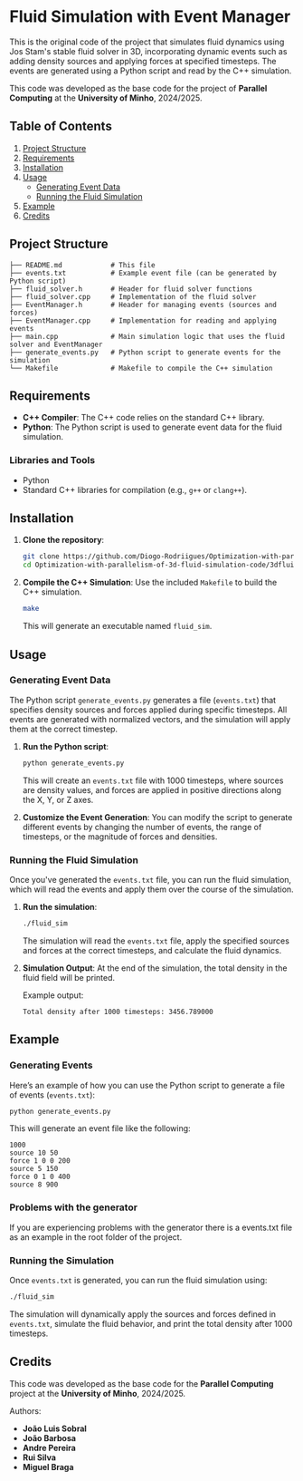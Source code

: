 # Fluid Simulation with Event Manager

This is the original code of the project that simulates fluid dynamics using Jos Stam's stable fluid solver in 3D, incorporating dynamic events such as adding density sources and applying forces at specified timesteps. The events are generated using a Python script and read by the C++ simulation.

This code was developed as the base code for the project of **Parallel Computing** at the **University of Minho**, 2024/2025.

## Table of Contents

1. [Project Structure](#project-structure)
2. [Requirements](#requirements)
3. [Installation](#installation)
4. [Usage](#usage)
   - [Generating Event Data](#generating-event-data)
   - [Running the Fluid Simulation](#running-the-fluid-simulation)
5. [Example](#example)
6. [Credits](#credits)

## Project Structure

```
├── README.md            # This file
├── events.txt           # Example event file (can be generated by Python script)
├── fluid_solver.h       # Header for fluid solver functions
├── fluid_solver.cpp     # Implementation of the fluid solver
├── EventManager.h       # Header for managing events (sources and forces)
├── EventManager.cpp     # Implementation for reading and applying events
├── main.cpp             # Main simulation logic that uses the fluid solver and EventManager
├── generate_events.py   # Python script to generate events for the simulation
└── Makefile             # Makefile to compile the C++ simulation
```

## Requirements

- **C++ Compiler**: The C++ code relies on the standard C++ library.
- **Python**: The Python script is used to generate event data for the fluid simulation.

### Libraries and Tools
- Python
- Standard C++ libraries for compilation (e.g., `g++` or `clang++`).

## Installation

1. **Clone the repository**:
    ```bash
    git clone https://github.com/Diogo-Rodriigues/Optimization-with-parallelism-of-3d-fluid-simulation-code.git
    cd Optimization-with-parallelism-of-3d-fluid-simulation-code/3dfluid-main
    ```

2. **Compile the C++ Simulation**:
    Use the included `Makefile` to build the C++ simulation.
    ```bash
    make
    ```

    This will generate an executable named `fluid_sim`.

## Usage

### Generating Event Data

The Python script `generate_events.py` generates a file (`events.txt`) that specifies density sources and forces applied during specific timesteps. All events are generated with normalized vectors, and the simulation will apply them at the correct timestep.

1. **Run the Python script**:
    ```bash
    python generate_events.py
    ```

    This will create an `events.txt` file with 1000 timesteps, where sources are density values, and forces are applied in positive directions along the X, Y, or Z axes.

2. **Customize the Event Generation**:
    You can modify the script to generate different events by changing the number of events, the range of timesteps, or the magnitude of forces and densities.

### Running the Fluid Simulation

Once you've generated the `events.txt` file, you can run the fluid simulation, which will read the events and apply them over the course of the simulation.

1. **Run the simulation**:
    ```bash
    ./fluid_sim
    ```

    The simulation will read the `events.txt` file, apply the specified sources and forces at the correct timesteps, and calculate the fluid dynamics.

2. **Simulation Output**:
    At the end of the simulation, the total density in the fluid field will be printed.

    Example output:
    ```
    Total density after 1000 timesteps: 3456.789000
    ```

## Example

### Generating Events

Here’s an example of how you can use the Python script to generate a file of events (`events.txt`):

```bash
python generate_events.py
```

This will generate an event file like the following:

```
1000
source 10 50
force 1 0 0 200
source 5 150
force 0 1 0 400
source 8 900
```

### Problems with the generator
If you are experiencing problems with the generator there is a events.txt file as an example in the root folder of the project.

### Running the Simulation

Once `events.txt` is generated, you can run the fluid simulation using:

```bash
./fluid_sim
```

The simulation will dynamically apply the sources and forces defined in `events.txt`, simulate the fluid behavior, and print the total density after 1000 timesteps.

## Credits

This code was developed as the base code for the **Parallel Computing** project at the **University of Minho**, 2024/2025.

Authors:
- **João Luis Sobral**  
- **João Barbosa**  
- **Andre Pereira**  
- **Rui Silva**  
- **Miguel Braga**
